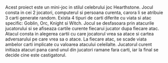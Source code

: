 Acest proiect este un mini-joc in stilul celebrului joc Hearthstone.
Jocul consta in cei 2 jocatori, computerul si persoana curenta, carora li se atribuie 3 carti generate random. Exista 4 tipuri de carti diferite cu viata si atac specific:
Goblin, Orc, Knight si Witch. 
Jocul se desfasoara prin atacurile jucatorului si se afiseaza cartile curente fiecarui jucator dupa fiecare atac.
Atacul consta in alegerea cartii cu care jocatorul vrea sa atace si cartea adversarului pe care vrea sa o atace.
La fiecare atac, se scade viata ambelor carti implicate cu valoarea atacului celeilalte.
Jucatorul curent initiaza atacuri pana cand unul din jucatori ramane fara carti, iar la final se decide cine este castigatorul.
